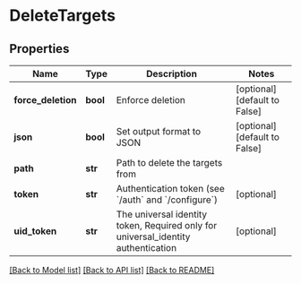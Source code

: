 # DeleteTargets

## Properties
Name | Type | Description | Notes
------------ | ------------- | ------------- | -------------
**force_deletion** | **bool** | Enforce deletion | [optional] [default to False]
**json** | **bool** | Set output format to JSON | [optional] [default to False]
**path** | **str** | Path to delete the targets from | 
**token** | **str** | Authentication token (see &#x60;/auth&#x60; and &#x60;/configure&#x60;) | [optional] 
**uid_token** | **str** | The universal identity token, Required only for universal_identity authentication | [optional] 

[[Back to Model list]](../README.md#documentation-for-models) [[Back to API list]](../README.md#documentation-for-api-endpoints) [[Back to README]](../README.md)


